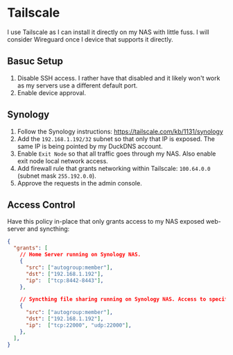 # Tailscale

I use Tailscale as I can install it directly on my NAS with little fuss. I will consider Wireguard once I device that supports it directly.

## Basuc Setup

1. Disable SSH access. I rather have that disabled and it likely won't work as my servers use a different default port.
2. Enable device approval.


## Synology

1. Follow the Synology instructions: https://tailscale.com/kb/1131/synology
2. Add the `192.168.1.192/32` subnet so that only that IP is exposed. The same IP is being pointed by my DuckDNS account.
3. Enable `Exit Node` so that all traffic goes through my NAS. Also enable exit node local network access.
4. Add firewall rule that grants networking within Tailscale: `100.64.0.0` (subnet mask `255.192.0.0`).
5. Approve the requests in the admin console.

## Access Control

Have this policy in-place that only grants access to my NAS exposed web-server and syncthing:
```json
{
  "grants": [
    // Home Server running on Synology NAS.
    {
      "src": ["autogroup:member"],
      "dst": ["192.168.1.192"],
      "ip":  ["tcp:8442-8443"],
    },

    // Syncthing file sharing running on Synology NAS. Access to specific folders is controlled by the service
    {
      "src": ["autogroup:member"],
      "dst": ["192.168.1.192"],
      "ip":  ["tcp:22000", "udp:22000"],
    },
  ],
}
```